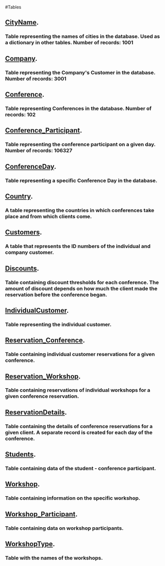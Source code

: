 #Tables

## [CityName](https://github.com/bielakarolina/Conference-management-system-Database-SQL/blob/master/Tables/CityName.sql).
### Table representing the names of cities in the database. Used as a dictionary in other tables. Number of records: 1001
## [Company](https://github.com/bielakarolina/Conference-management-system-Database-SQL/blob/master/Tables/Company.sql).
### Table representing the Company's Customer in the database. Number of records: 3001
## [Conference](https://github.com/bielakarolina/Conference-management-system-Database-SQL/blob/master/Tables/Conference.sql).
### Table representing Conferences in the database. Number of records: 102
## [Conference_Participant](https://github.com/bielakarolina/Conference-management-system-Database-SQL/blob/master/Tables/Conference_Participant.sql).
### Table representing the conference participant on a given day. Number of records: 106327
## [ConferenceDay](https://github.com/bielakarolina/Conference-management-system-Database-SQL/blob/master/Tables/ConferenceDay.sql).
### Table representing a specific Conference Day in the database.
## [Country](https://github.com/bielakarolina/Conference-management-system-Database-SQL/blob/master/Tables/Country.sql).
### A table representing the countries in which conferences take place and from which clients come.
## [Customers](https://github.com/bielakarolina/Conference-management-system-Database-SQL/blob/master/Tables/Customers.sql).
### A table that represents the ID numbers of the individual and company customer.
## [Discounts](https://github.com/bielakarolina/Conference-management-system-Database-SQL/blob/master/Tables/Discounts.sql).
### Table containing discount thresholds for each conference. The amount of discount depends on how much the client made the reservation before the conference began.
## [IndividualCustomer](https://github.com/bielakarolina/Conference-management-system-Database-SQL/blob/master/Tables/IndividualCustomer.sql).
### Table representing the individual customer.
## [Reservation_Conference](https://github.com/bielakarolina/Conference-management-system-Database-SQL/blob/master/Tables/Reservation_Conference.sql).
### Table containing individual customer reservations for a given conference.
## [Reservation_Workshop](https://github.com/bielakarolina/Conference-management-system-Database-SQL/blob/master/Tables/Reservation_Workshop.sql).
### Table containing reservations of individual workshops for a given conference reservation.
## [ReservationDetails](https://github.com/bielakarolina/Conference-management-system-Database-SQL/blob/master/Tables/ReservationDetails.sql).
### Table containing the details of conference reservations for a given client. A separate record is created for each day of the conference.
## [Students](https://github.com/bielakarolina/Conference-management-system-Database-SQL/blob/master/Tables/Students.sql).
### Table containing data of the student - conference participant.
## [Workshop](https://github.com/bielakarolina/Conference-management-system-Database-SQL/blob/master/Tables/Workshop.sql).
### Table containing information on the specific workshop.
## [Workshop_Participant](https://github.com/bielakarolina/Conference-management-system-Database-SQL/blob/master/Tables/Workshop_Participant.sql).
### Table containing data on workshop participants.
## [WorkshopType](https://github.com/bielakarolina/Conference-management-system-Database-SQL/blob/master/Tables/WorkshopType.sql).
### Table with the names of the workshops.
